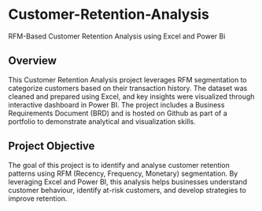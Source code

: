 # Customer-Retention-Analysis
RFM-Based Customer Retention Analysis using Excel and Power Bi

## Overview
This Customer Retention Analysis project leverages RFM segmentation to categorize customers based on their transaction history. The dataset was cleaned and prepared using Excel, and key insights were visualized through interactive dashboard in Power BI. The project includes a Business Requirements Document (BRD) and is hosted on Github as part of a portfolio to demonstrate analytical and visualization skills.

## Project Objective
The goal of this project is to identify and analyse customer retention patterns using RFM (Recency, Frequency, Monetary) segmentation. By leveraging Excel and Power BI, this analysis helps businesses understand customer behaviour, identify at-risk customers, and develop strategies to improve retention.
